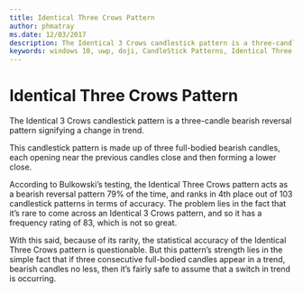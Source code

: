 ```yaml
---
title: Identical Three Crows Pattern
author: phmatray
ms.date: 12/03/2017
description: The Identical 3 Crows candlestick pattern is a three-candle bearish reversal pattern signifying a change in trend.
keywords: windows 10, uwp, doji, CandleStick Patterns, Identical Three Crows, Three Candle Pattern
---
```


# Identical Three Crows Pattern

The Identical 3 Crows candlestick pattern is a three-candle bearish reversal pattern signifying a change in trend.

This candlestick pattern is made up of three full-bodied bearish candles, each opening near the previous candles close and then forming a lower close.

According to Bulkowski’s testing, the Identical Three Crows pattern acts as a bearish reversal pattern 79% of the time, and ranks in 4th place out of 103 candlestick patterns in terms of accuracy. The problem lies in the fact that it’s rare to come across an Identical 3 Crows pattern, and so it has a frequency rating of 83, which is not so great.

With this said, because of its rarity, the statistical accuracy of the Identical Three Crows pattern is questionable. But this pattern’s strength lies in the simple fact that if three consecutive full-bodied candles appear in a trend, bearish candles no less, then it’s fairly safe to assume that a switch in trend is occurring.
